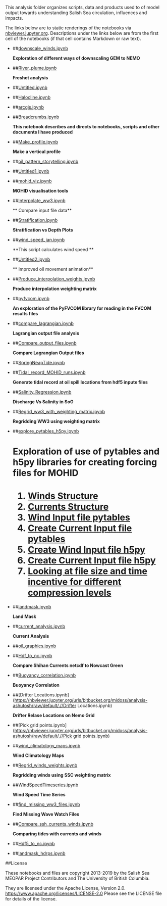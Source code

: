 This analysis folder organizes scripts, data and products used to  of model output towards understanding Salish Sea circulation, influences and impacts.

The links below are to static renderings of the notebooks via
[nbviewer.jupyter.org](https://nbviewer.jupyter.org/).
Descriptions under the links below are from the first cell of the notebooks
(if that cell contains Markdown or raw text).

* ##[downscale_winds.ipynb](https://nbviewer.jupyter.org/urls/bitbucket.org/midoss/analysis-ashutosh/raw/default/.//downscale_winds.ipynb)  
    
    **Exploration of different ways of downscaling GEM to NEMO**  

* ##[River_plume.ipynb](https://nbviewer.jupyter.org/urls/bitbucket.org/midoss/analysis-ashutosh/raw/default/.//River_plume.ipynb)  
    
    **Freshet analysis**  

* ##[Untitled.ipynb](https://nbviewer.jupyter.org/urls/bitbucket.org/midoss/analysis-ashutosh/raw/default/.//Untitled.ipynb)  
    
* ##[Halocline.ipynb](https://nbviewer.jupyter.org/urls/bitbucket.org/midoss/analysis-ashutosh/raw/default/.//Halocline.ipynb)  
    
* ##[arcgis.ipynb](https://nbviewer.jupyter.org/urls/bitbucket.org/midoss/analysis-ashutosh/raw/default/.//arcgis.ipynb)  
    
* ##[Breadcrumbs.ipynb](https://nbviewer.jupyter.org/urls/bitbucket.org/midoss/analysis-ashutosh/raw/default/.//Breadcrumbs.ipynb)  
    
    **This notebook describes and directs to notebooks, scripts and other documents I have produced**  

* ##[Make_profile.ipynb](https://nbviewer.jupyter.org/urls/bitbucket.org/midoss/analysis-ashutosh/raw/default/.//Make_profile.ipynb)  
    
    **Make a vertical profile**  

* ##[oil_pattern_storytelling.ipynb](https://nbviewer.jupyter.org/urls/bitbucket.org/midoss/analysis-ashutosh/raw/default/.//oil_pattern_storytelling.ipynb)  
    
* ##[Untitled1.ipynb](https://nbviewer.jupyter.org/urls/bitbucket.org/midoss/analysis-ashutosh/raw/default/.//Untitled1.ipynb)  
    
* ##[mohid_viz.ipynb](https://nbviewer.jupyter.org/urls/bitbucket.org/midoss/analysis-ashutosh/raw/default/.//mohid_viz.ipynb)  
    
    **MOHID visualisation tools**  

* ##[Interpolate_ww3.ipynb](https://nbviewer.jupyter.org/urls/bitbucket.org/midoss/analysis-ashutosh/raw/default/.//Interpolate_ww3.ipynb)  
    
    ** Compare input file data**  

* ##[Stratification.ipynb](https://nbviewer.jupyter.org/urls/bitbucket.org/midoss/analysis-ashutosh/raw/default/.//Stratification.ipynb)  
    
    **Stratification vs Depth Plots**  

* ##[wind_speed_jan.ipynb](https://nbviewer.jupyter.org/urls/bitbucket.org/midoss/analysis-ashutosh/raw/default/.//wind_speed_jan.ipynb)  
    
    **This script calculates wind speed **  

* ##[Untitled2.ipynb](https://nbviewer.jupyter.org/urls/bitbucket.org/midoss/analysis-ashutosh/raw/default/.//Untitled2.ipynb)  
    
    ** Improved oil movement animation**  

* ##[Produce_interpolation_weights.ipynb](https://nbviewer.jupyter.org/urls/bitbucket.org/midoss/analysis-ashutosh/raw/default/.//Produce_interpolation_weights.ipynb)  
    
    **Produce interpolation weighting matrix**  

* ##[pyfvcom.ipynb](https://nbviewer.jupyter.org/urls/bitbucket.org/midoss/analysis-ashutosh/raw/default/.//pyfvcom.ipynb)  
    
    **An exploration of the PyFVCOM library for reading in the FVCOM results files**  

* ##[compare_lagrangian.ipynb](https://nbviewer.jupyter.org/urls/bitbucket.org/midoss/analysis-ashutosh/raw/default/.//compare_lagrangian.ipynb)  
    
    **Lagrangian output file analysis**  

* ##[Compare_output_files.ipynb](https://nbviewer.jupyter.org/urls/bitbucket.org/midoss/analysis-ashutosh/raw/default/.//Compare_output_files.ipynb)  
    
    **Compare Lagrangian Output files**  

* ##[SpringNeapTide.ipynb](https://nbviewer.jupyter.org/urls/bitbucket.org/midoss/analysis-ashutosh/raw/default/.//SpringNeapTide.ipynb)  
    
* ##[Tidal_record_MOHID_runs.ipynb](https://nbviewer.jupyter.org/urls/bitbucket.org/midoss/analysis-ashutosh/raw/default/.//Tidal_record_MOHID_runs.ipynb)  
    
    **Generate tidal record at oil spill locations from hdf5 inpute files**  

* ##[Salinity_Regression.ipynb](https://nbviewer.jupyter.org/urls/bitbucket.org/midoss/analysis-ashutosh/raw/default/.//Salinity_Regression.ipynb)  
    
    **Discharge Vs Salinity in SoG**  

* ##[Regrid_ww3_with_weighting_matrix.ipynb](https://nbviewer.jupyter.org/urls/bitbucket.org/midoss/analysis-ashutosh/raw/default/.//Regrid_ww3_with_weighting_matrix.ipynb)  
    
    **Regridding WW3 using weighting matrix**  

* ##[explore_pytables_h5py.ipynb](https://nbviewer.jupyter.org/urls/bitbucket.org/midoss/analysis-ashutosh/raw/default/.//explore_pytables_h5py.ipynb)  
    
    <h1>Exploration of use of pytables and h5py libraries for creating forcing files for MOHID<h1>  
        <ol>  
            <li>  
                <a href="#winds">Winds Structure</a>  
            </li>  
            <li>  
                <a href="#currents">Currents Structure</a>  
            </li>  
            <li>  
                <a href="#createwind">Wind Input file pytables</a>  
            </li>  
            <li>  
                <a href="#createcurrents">Create Current Input file pytables</a>  
            </li>  
            <li>  
                <a href="#windsh5py">Create Wind Input file h5py</a>  
            </li>  
            <li>  
                <a href="#currentsh5py">Create Current Input file h5py</a>  
            </li>  
            <li>  
                <a href="#comparison">Looking at file size and time incentive for different compression levels</a>  
            </li>  
        </ol>  

* ##[landmask.ipynb](https://nbviewer.jupyter.org/urls/bitbucket.org/midoss/analysis-ashutosh/raw/default/.//landmask.ipynb)  
    
    **Land Mask**  

* ##[current_analysis.ipynb](https://nbviewer.jupyter.org/urls/bitbucket.org/midoss/analysis-ashutosh/raw/default/.//current_analysis.ipynb)  
    
    **Current Analysis**  

* ##[oil_graphics.ipynb](https://nbviewer.jupyter.org/urls/bitbucket.org/midoss/analysis-ashutosh/raw/default/.//oil_graphics.ipynb)  
    
* ##[Hdf_to_nc.ipynb](https://nbviewer.jupyter.org/urls/bitbucket.org/midoss/analysis-ashutosh/raw/default/.//Hdf_to_nc.ipynb)  
    
    **Compare Shihan Currents netcdf to Nowcast Green**  

* ##[Buoyancy_correlation.ipynb](https://nbviewer.jupyter.org/urls/bitbucket.org/midoss/analysis-ashutosh/raw/default/.//Buoyancy_correlation.ipynb)  
    
    **Buoyancy Correlation**  

* ##[Drifter Locations.ipynb](https://nbviewer.jupyter.org/urls/bitbucket.org/midoss/analysis-ashutosh/raw/default/.//Drifter Locations.ipynb)  
    
    **Drifter Relase Locations on Nemo Grid**  

* ##[Pick grid points.ipynb](https://nbviewer.jupyter.org/urls/bitbucket.org/midoss/analysis-ashutosh/raw/default/.//Pick grid points.ipynb)  
    
* ##[wind_climatology_maps.ipynb](https://nbviewer.jupyter.org/urls/bitbucket.org/midoss/analysis-ashutosh/raw/default/.//wind_climatology_maps.ipynb)  
    
    **Wind Climatology Maps**  

* ##[Regrid_winds_weights.ipynb](https://nbviewer.jupyter.org/urls/bitbucket.org/midoss/analysis-ashutosh/raw/default/.//Regrid_winds_weights.ipynb)  
    
    **Regridding winds using SSC weighting matrix**  

* ##[WindSpeedTimeseries.ipynb](https://nbviewer.jupyter.org/urls/bitbucket.org/midoss/analysis-ashutosh/raw/default/.//WindSpeedTimeseries.ipynb)  
    
    **Wind Speed Time Series**  

* ##[find_missing_ww3_files.ipynb](https://nbviewer.jupyter.org/urls/bitbucket.org/midoss/analysis-ashutosh/raw/default/.//find_missing_ww3_files.ipynb)  
    
    **Find Missing Wave Watch Files**  

* ##[Compare_ssh_currents_winds.ipynb](https://nbviewer.jupyter.org/urls/bitbucket.org/midoss/analysis-ashutosh/raw/default/.//Compare_ssh_currents_winds.ipynb)  
    
    **Comparing tides with currents and winds**  

* ##[Hdf5_to_nc.ipynb](https://nbviewer.jupyter.org/urls/bitbucket.org/midoss/analysis-ashutosh/raw/default/.//Hdf5_to_nc.ipynb)  
    
* ##[landmask_hdrps.ipynb](https://nbviewer.jupyter.org/urls/bitbucket.org/midoss/analysis-ashutosh/raw/default/.//landmask_hdrps.ipynb)  
    

##License

These notebooks and files are copyright 2013-2019
by the Salish Sea MEOPAR Project Contributors
and The University of British Columbia.

They are licensed under the Apache License, Version 2.0.
https://www.apache.org/licenses/LICENSE-2.0
Please see the LICENSE file for details of the license.
